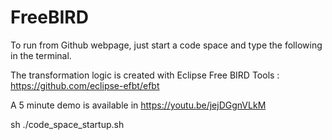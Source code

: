 # FreeBIRD

To run from Github webpage, just start a code space and type the following in the terminal.

The transformation logic is created with Eclipse Free BIRD Tools : https://github.com/eclipse-efbt/efbt

A 5 minute demo is available in https://youtu.be/jejDGgnVLkM

sh ./code_space_startup.sh
